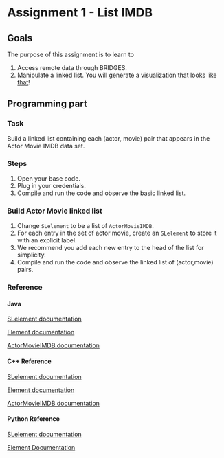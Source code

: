 Assignment 1 - List IMDB
========================
Goals
------
The purpose of this assignment is to learn to
1. Access remote data through BRIDGES.
2. Manipulate a linked list.
You will generate a visualization that looks like [that](http://bridges-cs.herokuapp.com/assignments/1/bridges_workshop)!

Programming part
---------------------
### Task
Build a linked list containing each (actor, movie) pair that appears in
the Actor Movie IMDB data set.
### Steps
1. Open your base code.
2. Plug in your credentials.
3. Compile and run the code and observe the basic linked list.
### Build Actor Movie linked list
1. Change `SLelement` to be a list of `ActorMovieIMDB`.
2. For each entry in the set of actor movie, create an `SLelement` to store it with an explicit label.
1. We recommend you add each new entry to the head of the list for simplicity.
3. Compile and run the code and observe the linked list of (actor,movie) pairs.
### Reference
#### Java
[SLelement documentation](http://bridgesuncc.github.io/doc/java-api/current/html/classbridges_1_1base_1_1_s_lelement.html)

[Element documentation](http://bridgesuncc.github.io/doc/java-api/current/html/classbridges_1_1base_1_1_element.html)

[ActorMovieIMDB documentation](http://bridgesuncc.github.io/doc/java-api/current/html/classbridges_1_1data__src__dependent_1_1_actor_movie_i_m_d_b.html)

#### C++ Reference
[SLelement documentation](http://bridgesuncc.github.io/doc/cxx-api/current/html/classbridges_1_1datastructure_1_1_s_lelement.html)

[Element documentation](http://bridgesuncc.github.io/doc/cxx-api/current/html/classbridges_1_1datastructure_1_1_element.html)

[ActorMovieIMDB documentation](http://bridgesuncc.github.io/doc/cxx-api/current/html/classbridges_1_1dataset_1_1_actor_movie_i_m_d_b.html)

#### Python Reference

[SLelement documentation](http://bridgesuncc.github.io/doc/python-api/current/html/classbridges_1_1sl__element_1_1_s_lelement.html)

[Element Documentation](http://bridgesuncc.github.io/doc/python-api/current/html/classbridges_1_1element_1_1_element.html)  

